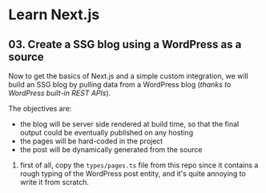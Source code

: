 # Learn Next.js

## 03. Create a SSG blog using a WordPress as a source

Now to get the basics of Next.js and a simple custom integration, we will build an SSG blog by pulling data from a WordPress blog (_thanks to WordPress built-in REST APIs_).

The objectives are:

- the blog will be server side rendered at build time, so that the final output could be eventually published on any hosting
- the pages will be hard-coded in the project
- the post will be dynamically generated from the source

1. first of all, copy the `types/pages.ts` file from this repo since it contains a rough typing of the WordPress post entity, and it's quite annoying to write it from scratch.
